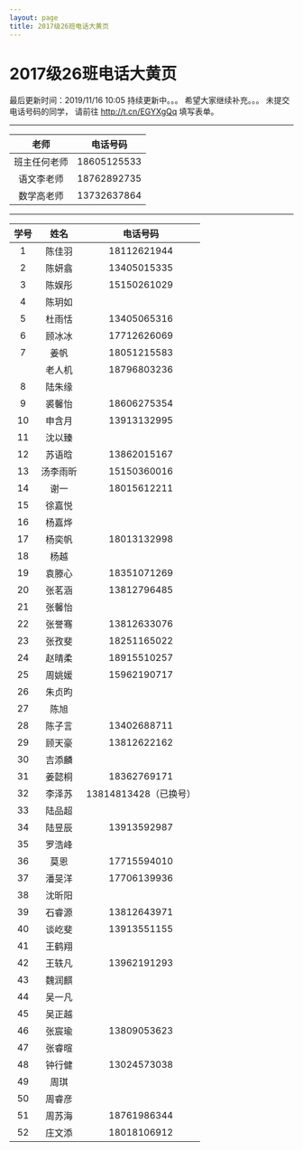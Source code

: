 ```yaml
---
layout: page
title: 2017级26班电话大黄页
---
```


# 2017级26班电话大黄页
最后更新时间：2019/11/16 10:05
持续更新中。。。
希望大家继续补充。。。
未提交电话号码的同学，
请前往 http://t.cn/EGYXgQq 填写表单。
******
|老师|电话号码|
|:--:|:------:|
|班主任何老师|18605125533|
|语文李老师|18762892735|
|数学高老师|13732637864|
******
| 学号 |   姓名   |       电话号码        |
| :--: | :------: | :-------------------: |
|  1   |  陈佳羽  |      18112621944      |
|  2   |  陈妍翕  |      13405015335      |
|  3   |  陈娱彤  |      15150261029      |
|  4   |  陈玥如  |                       |
|  5   |  杜雨恬  |      13405065316      |
|  6   |  顾冰冰  |      17712626069      |
|  7   |   姜帆   |      18051215583      |
|      |  老人机  |      18796803236      |
|  8   |  陆朱缘  |                       |
|  9   |  裘馨怡  |      18606275354      |
|  10  |  申含月  |      13913132995      |
|  11  |  沈以臻  |                       |
|  12  |  苏语晗  |      13862015167      |
|  13  | 汤李雨昕 |      15150360016      |
|  14  |   谢一   |      18015612211      |
|  15  |  徐嘉悦  |                       |
|  16  |  杨嘉烨  |                       |
|  17  |  杨奕帆  |      18013132998      |
|  18  |   杨越   |                       |
|  19  |  袁滕心  |      18351071269      |
|  20  |  张茗涵  |      13812796485      |
|  21  |  张馨怡  |                       |
|  22  |  张誉骞  |      13812633076      |
|  23  |  张孜斐  |      18251165022      |
|  24  |  赵晴柔  |      18915510257      |
|  25  |  周姚媛  |      15962190717      |
|  26  |  朱贞昀  |                       |
|  27  |   陈旭   |                       |
|  28  |  陈子言  |      13402688711      |
|  29  |  顾天豪  |      13812622162      |
|  30  |  吉添麟  |                       |
|  31  |  姜懿桐  |      18362769171      |
|  32  |  李泽苏  | 13814813428（已换号） |
|  33  |  陆品超  |                       |
|  34  |  陆昱辰  |      13913592987      |
|  35  |  罗浩峰  |                       |
|  36  |   莫恩   |      17715594010      |
|  37  |  潘旻洋  |      17706139936      |
|  38  |  沈昕阳  |                       |
|  39  |  石睿源  |      13812643971      |
|  40  |  谈屹斐  |      13913551155      |
|  41  |  王鹤翔  |                       |
|  42  |  王轶凡  |      13962191293      |
|  43  |  魏润麒  |                       |
|  44  |  吴一凡  |                       |
|  45  |  吴正越  |                       |
|  46  |  张宸瑜  |      13809053623      |
|  47  |  张睿暄  |                       |
|  48  |  钟行健  |      13024573038      |
|  49  |   周琪   |                       |
|  50  |  周睿彦  |                       |
|  51  |  周苏海  |      18761986344      |
|  52  |  庄文添  |      18018106912      |